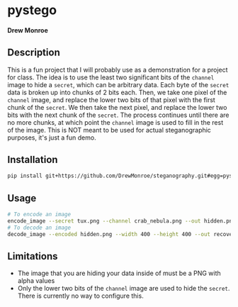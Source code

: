 # pystego
#### Drew Monroe

## Description
This is a fun project that I will probably use as a demonstration for a project for class.
The idea is to use the least two significant bits of the `channel` image to hide a `secret`, which can be arbitrary data.
Each byte of the `secret` data is broken up into chunks of 2 bits each.
Then, we take one pixel of the `channel` image, and replace the lower two bits of that pixel with the first chunk of the `secret`.
We then take the next pixel, and replace the lower two bits with the next chunk of the `secret`.
The process continues until there are no more chunks, at which point the `channel` image is used to fill in the rest of the image.
This is NOT meant to be used for actual steganographic purposes, it's just a fun demo.

## Installation
```bash
pip install git+https://github.com/DrewMonroe/steganography.git#egg=pystego
```

## Usage
```bash
# To encode an image
encode_image --secret tux.png --channel crab_nebula.png --out hidden.png
# To decode an image
decode_image --encoded hidden.png --width 400 --height 400 --out recovered.png
```

## Limitations
- The image that you are hiding your data inside of must be a PNG with alpha values
- Only the lower two bits of the `channel` image are used to hide the `secret`.
There is currently no way to configure this.

